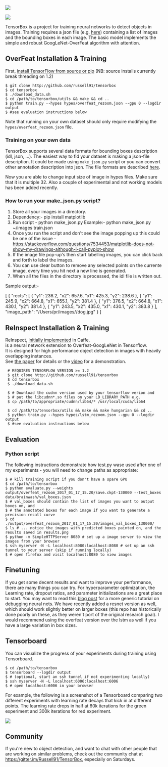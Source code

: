 <img src=http://russellsstewart.com/s/tensorbox/tensorbox_output.jpg></img>

<img src="https://travis-ci.org/TensorBox/TensorBox.svg?branch=master"></img>

TensorBox is a project for training neural networks to detect objects in images. 
Training requires a json file (e.g. [here](http://russellsstewart.com/s/tensorbox/test_boxes.json))
containing a list of images and the bounding boxes in each image.
The basic model implements the simple and robust GoogLeNet-OverFeat algorithm with attention.

## OverFeat Installation & Training
First, [install TensorFlow from source or pip](https://www.tensorflow.org/versions/r1.2/install/) (NB: source installs currently break threading on 1.2)

    $ git clone http://github.com/russell91/tensorbox
    $ cd tensorbox
    $ ./download_data.sh
    $ cd /path/to/tensorbox/utils && make && cd ..
    $ python train.py --hypes hypes/overfeat_rezoom.json --gpu 0 --logdir output
    $ #see evaluation instructions below

Note that running on your own dataset should only require modifying the `hypes/overfeat_rezoom.json` file.

### Training on your own data

TensorBox supports several data formats for bounding boxes description (idl, json, ...). The easiest way to fid your dataset is making a json-file description. It could be made using `make_json.py` script or you can convert other annotation description into json. The file formats are described [here](https://github.com/Russell91/TensorBox/blob/master/utils/annolist/readme.md).

Now you are able to change input size of image in hypes files. Make sure that it is multiple 32.
Also a couple of experimental and not working models has been added recently.

### How to run your make_json.py script?
1. Store all your images in a directory.
2. Dependency:- pip install matplotlib 
3. Run script - python make_json.py <location of your images directory> <output file name>
   Example:- python make_json.py ~/images train.json
4. Once you run the script and don't see the image popping up this could be one of the issue - https://stackoverflow.com/questions/7534453/matplotlib-does-not-show-my-drawings-although-i-call-pyplot-show
5. If the image file pop-up's then start labelling images, you can click back and forth to  label the images.
6. You can use clear button to remove any selected points on the currente image, every time you hit next a new line is generated.
7. When all the files in the directory is processed, the idl file is written out.

Sample output:- 


[
 {
  "rects": [
   {
    "y1": 236.2, 
    "x2": 657.6, 
    "x1": 425.3, 
    "y2": 238.6
   }, 
   {
    "y1": 245.9, 
    "x2": 664.8, 
    "x1": 655.1, 
    "y2": 381.4
   }, 
   {
    "y1": 376.5, 
    "x2": 664.8, 
    "x1": 430.1, 
    "y2": 381.4
   }, 
   {
    "y1": 243.5, 
    "x2": 435.0, 
    "x1": 430.1, 
    "y2": 383.8
   }
  ], 
  "image_path": "/Users/pr/images//dog.jpg"
 }
 ]


## ReInspect Installation & Training        

 ReInspect, [initially implemented](https://github.com/Russell91/ReInspect) in Caffe,      
 is a neural network extension to Overfeat-GoogLeNet in Tensorflow.        
 It is designed for high performance object detection in images with heavily overlapping instances.        
 See <a href="http://arxiv.org/abs/1506.04878" target="_blank">the paper</a> for details or the <a href="https://www.youtube.com/watch?v=QeWl0h3kQ24" target="_blank">video</a> for a demonstration.       
       
     # REQUIRES TENSORFLOW VERSION >= 1.2     
     $ git clone http://github.com/russell91/tensorbox     
     $ cd tensorbox        
     $ ./download_data.sh      
           
     $ # Download the cudnn version used by your tensorflow verion and         
     $ # put the libcudnn*.so files on your LD_LIBRARY_PATH e.g.       
     $ cp /path/to/appropriate/cudnn/lib64/* /usr/local/cuda/lib64     
       
     $ cd /path/to/tensorbox/utils && make && make hungarian && cd ..      
     $ python train.py --hypes hypes/lstm_rezoom.json --gpu 0 --logdir output      
     $ #see evaluation instructions below

## Evaluation

### Python script
The following instructions demonstrate how test.py wase used after one of my experiments -
you will need to change paths as appropriate:

    $ # kill training script if you don't have a spare GPU
    $ cd /path/to/tensorbox
    $ python evaluate.py --weights output/overfeat_rezoom_2017_01_17_15.20/save.ckpt-130000 --test_boxes data/brainwash/val_boxes.json
    $ # val_boxes should contain the list of images you want to output boxes on, and
    $ # the annotated boxes for each image if you want to generate a precision recall curve
    $ cd ./output/overfeat_rezoom_2017_01_17_15.20/images_val_boxes_130000/
    $ ls # ... notice the images with predicted boxes painted on, and the results saved in results.png
    $ python -m SimpleHTTPServer 8080 # set up a image server to view the images from your browser
    $ ssh myserver -N -L localhost:8080:localhost:8080 # set up an ssh tunnel to your server (skip if running locally)
    $ # open firefox and visit localhost:8080 to view images

## Finetuning

If you get some decent results and want to improve your performance, there are many things you can try.
For hyperparameter optimization, the Learning rate, dropout ratios, and parameter initializations are a great place to start. You may want to
read this <a href="http://russellsstewart.com/blog/0">blog post</a> for a more generic tutorial on debugging neural nets.
We have recently added a resnet version as well, which should work slightly better on larger boxes (this repo has historically done poorly
on these, as they weren't port of the original research goal). I would recommend using the overfeat version over the lstm as well
if you have a large variation in box sizes.

## Tensorboard

You can visualize the progress of your experiments during training using Tensorboard.

    $ cd /path/to/tensorbox
    $ tensorboard --logdir output
    $ # (optional, start an ssh tunnel if not experimenting locally)
    $ ssh myserver -N -L localhost:6006:localhost:6006
    $ # open localhost:6006 in your browser
    
For example, the following is a screenshot of a Tensorboard comparing two different experiments with learning rate decays that kick in at different points. The learning rate drops in half at 60k iterations for the green experiment and 300k iterations for red experiment.
    
<img src=http://russellsstewart.com/s/tensorbox/tensorboard_loss.png></img>

## Community

If you're new to object detection, and want to chat with other people that are working on similar problems, check out the community chat at https://gitter.im/Russell91/TensorBox, especially on Saturdays.
